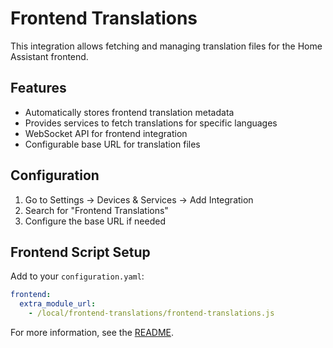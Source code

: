 # Frontend Translations

This integration allows fetching and managing translation files for the Home Assistant frontend.

## Features

- Automatically stores frontend translation metadata
- Provides services to fetch translations for specific languages
- WebSocket API for frontend integration
- Configurable base URL for translation files

## Configuration

1. Go to Settings → Devices & Services → Add Integration
2. Search for "Frontend Translations"
3. Configure the base URL if needed

## Frontend Script Setup

Add to your `configuration.yaml`:

```yaml
frontend:
  extra_module_url:
    - /local/frontend-translations/frontend-translations.js
```

For more information, see the [README](https://github.com/alaltitov/homeassistant-frontend-translations/blob/63cd1ec20f34a79ccbca3a922dca7e9171c50234/README.md).
